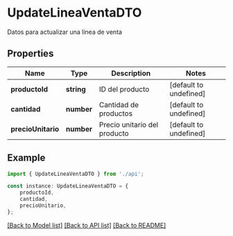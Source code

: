 # UpdateLineaVentaDTO

Datos para actualizar una línea de venta

## Properties

Name | Type | Description | Notes
------------ | ------------- | ------------- | -------------
**productoId** | **string** | ID del producto | [default to undefined]
**cantidad** | **number** | Cantidad de productos | [default to undefined]
**precioUnitario** | **number** | Precio unitario del producto | [default to undefined]

## Example

```typescript
import { UpdateLineaVentaDTO } from './api';

const instance: UpdateLineaVentaDTO = {
    productoId,
    cantidad,
    precioUnitario,
};
```

[[Back to Model list]](../README.md#documentation-for-models) [[Back to API list]](../README.md#documentation-for-api-endpoints) [[Back to README]](../README.md)
